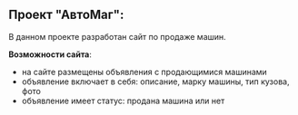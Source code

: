 ## Проект "АвтоМаг":
В данном проекте разработан сайт по продаже машин.

**Возможности сайта**:

* на сайте размещены объявления с продающимися машинами
* объявление включает в себя: описание, марку машины, тип кузова, фото
* объявление имеет статус: продана машина или нет
